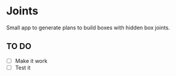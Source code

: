 # Joints

Small app to generate plans to build boxes with hidden box joints.

## TO DO

- [ ] Make it work
- [ ] Test it